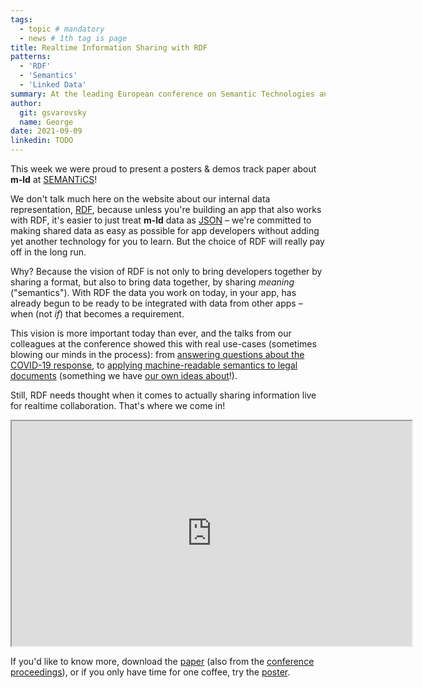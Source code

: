 ```yaml
---
tags:
  - topic # mandatory
  - news # 1th tag is page
title: Realtime Information Sharing with RDF
patterns:
  - 'RDF'
  - 'Semantics'
  - 'Linked Data'
summary: At the leading European conference on Semantic Technologies and AI
author:
  git: gsvarovsky
  name: George
date: 2021-09-09
linkedin: TODO
---
```

This week we were proud to present a posters & demos track paper about **m-ld** at [SEMANTiCS](https://2021-eu.semantics.cc/)!

We don't talk much here on the website about our internal data representation, [RDF](https://www.w3.org/RDF/), because unless you're building an app that also works with RDF, it's easier to just treat **m-ld** data as [JSON](http://json.org/) – we're committed to making shared data as easy as possible for app developers without adding yet another technology for you to learn. But the choice of RDF will really pay off in the long run.

Why? Because the vision of RDF is not only to bring developers together by sharing a format, but also to bring data together, by sharing _meaning_ ("semantics"). With RDF the data you work on today, in your app, has already begun to be ready to be integrated with data from other apps – when (not _if_) that becomes a requirement.

This vision is more important today than ever, and the talks from our colleagues at the conference showed this with real use-cases (sometimes blowing our minds in the process): from [answering questions about the COVID-19 response](https://2021-eu.semantics.cc/knowledge-retrieving-coronabot-german-government-driven-semantic-technologies), to [applying machine-readable semantics to legal documents](https://2021-eu.semantics.cc/applying-semantics-legal-data-gfwm-special-track) (something we have [our own ideas about](https://github.com/m-ld/m-ld-security-spec/blob/main/threats/legal-docs.md)!).

Still, RDF needs thought when it comes to actually sharing information live for realtime collaboration. That's where we come in!

<iframe src="https://drive.google.com/file/d/15OLzANCftmmV6vjaMUEPDNdxehcp5Pwp/preview" width="640" height="360" allow="autoplay"></iframe>

If you'd like to know more, download the [paper](https://bit.ly/realtime-rdf-paper) (also from the [conference proceedings](http://ceur-ws.org/Vol-2941/)), or if you only have time for one coffee, try the [poster](https://bit.ly/realtime-rdf-poster).
